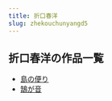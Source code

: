 ```yaml
---
title: 折口春洋
slug: zhekouchunyangd5
---
```


## 折口春洋の作品一覧

- [島の便り](daonobianri-99c)
- [鵠が音](hugayin-282)
